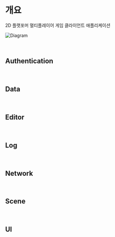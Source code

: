 # 개요
2D 플랫포머 멀티플레이어 게임 클라이언트 애플리케이션

![Diagram](https://github.com/user-attachments/assets/cf99c502-45c3-4c2c-b098-7f3648bf6708)

<br/>

## Authentication

<br/>

## Data

<br/>

## Editor

<br/>

## Log

<br/>

## Network

<br/>

## Scene

<br/>

## UI